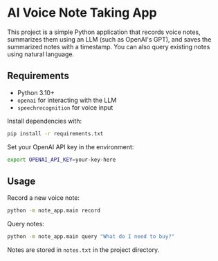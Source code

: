 # AI Voice Note Taking App

This project is a simple Python application that records voice notes, summarizes them using an LLM (such as OpenAI's GPT), and saves the summarized notes with a timestamp. You can also query existing notes using natural language.

## Requirements

- Python 3.10+
- `openai` for interacting with the LLM
- `speechrecognition` for voice input

Install dependencies with:

```bash
pip install -r requirements.txt
```

Set your OpenAI API key in the environment:

```bash
export OPENAI_API_KEY=your-key-here
```

## Usage

Record a new voice note:

```bash
python -m note_app.main record
```

Query notes:

```bash
python -m note_app.main query "What do I need to buy?"
```

Notes are stored in `notes.txt` in the project directory.
